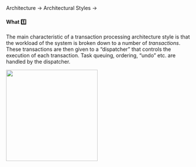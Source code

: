 <div id="path">Architecture &rarr; Architectural Styles &rarr;</div>

<div id="title">

#### What :one:

</div>

<div id="body">

The main characteristic of a transaction processing architecture style is that the workload of the system is broken down to a number of _transactions_. These transactions are then given to a “dispatcher” that controls the execution of each transaction. Task queuing, ordering, “undo” etc. are handled by the dispatcher.

<img src="{{baseUrl}}/architecture/architecturalStyles/transactionProcessing/what/images/transactionProcessing.png" height="250" />
<p/>

</div>

<div id="extras">
</div>

</div>

